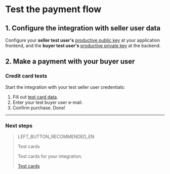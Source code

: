 # Test the payment flow

## 1. Configure the integration with seller user data

Configure your **seller test user's** [productive public key]([FAKER][CREDENTIALS][URL]) at your application frontend, and the **buyer test user's** [productive private key]([FAKER][CREDENTIALS][URL]) at the backend.

## 2. Make a payment with your buyer user

### Credit card tests

Start the integration with your test seller user credentials:

1. Fill out [test card data](https://www.mercadopago[FAKER][URL][DOMAIN]/developers/en/guides/checkout-api/test-cards).
1. Enter your test buyer user e-mail.
1. Confirm purchase. Done!

---

### Next steps

> LEFT_BUTTON_RECOMMENDED_EN
>
> Test cards
>
> Test cards for your integration.
>
> [Test cards](https://www.mercadopago[FAKER][URL][DOMAIN]/developers/en/guides/checkout-api/test-cards)
